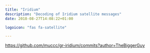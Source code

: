 ```yaml
---
title: "Iridium"
description: "Decoding of Iridium satellite messages"
date: 2018-08-27T14:08:22+01:00

logoicon: "fas fa-satellite"

---
```


https://github.com/muccc/gr-iridium/commits?author=TheBiggerGuy
